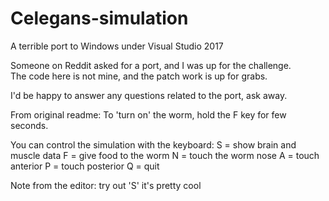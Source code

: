 # Celegans-simulation
A terrible port to Windows under Visual Studio 2017

Someone on Reddit asked for a port, and I was up for the challenge. <br>
The code here is not mine, and the patch work is up for grabs.

I'd be happy to answer any questions related to the port, ask away.



From original readme:
To 'turn on' the worm, hold the F key for few seconds.

You can control the simulation with the keyboard:
S = show brain and muscle data
F = give food to the worm
N = touch the worm nose
A = touch anterior
P = touch posterior
Q = quit


Note from the editor:
  try out 'S'
  it's pretty cool
